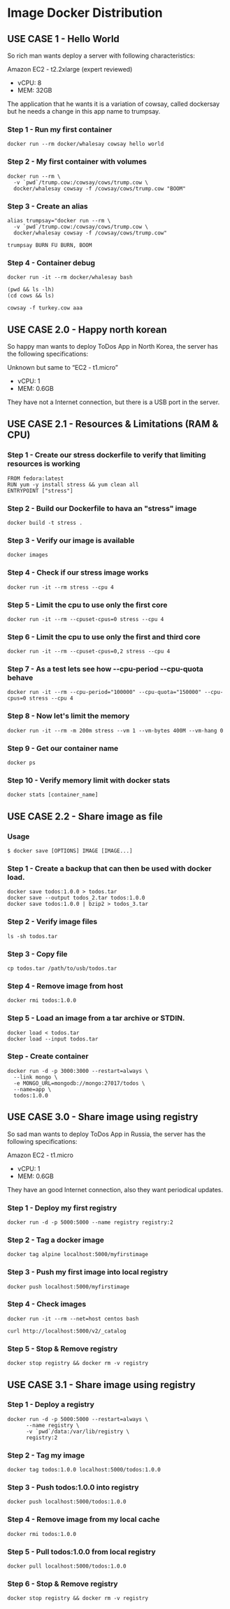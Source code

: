 # Image Docker Distribution


## USE CASE 1 - Hello World
So rich man wants deploy a server with following characteristics:

Amazon EC2 - t2.2xlarge (expert reviewed)
  - vCPU: 8
  - MEM: 32GB

The application that he wants it is a variation of cowsay, called dockersay but he needs a change in this app name to trumpsay.

### Step 1 - Run my first container

```
docker run --rm docker/whalesay cowsay hello world
```

### Step 2 - My first container with volumes

```
docker run --rm \
  -v `pwd`/trump.cow:/cowsay/cows/trump.cow \
  docker/whalesay cowsay -f /cowsay/cows/trump.cow "BOOM"
```

### Step 3 - Create an alias

```
alias trumpsay="docker run --rm \
  -v `pwd`/trump.cow:/cowsay/cows/trump.cow \
  docker/whalesay cowsay -f /cowsay/cows/trump.cow"
```

```
trumpsay BURN FU BURN, BOOM
```

### Step 4 - Container debug

```
docker run -it --rm docker/whalesay bash
```

```
(pwd && ls -lh)
(cd cows && ls)
```

```
cowsay -f turkey.cow aaa
```

## USE CASE 2.0 -  Happy north korean
So happy man wants to deploy ToDos App in North Korea, the server has the following specifications:

Unknown but same to “EC2 - t1.micro”
  - vCPU: 1
  - MEM: 0.6GB

They have not a Internet connection, but there is a USB port in the server.

## USE CASE 2.1 - Resources & Limitations (RAM & CPU)

### Step 1 - Create our stress dockerfile to verify that limiting resources is working
```
FROM fedora:latest
RUN yum -y install stress && yum clean all
ENTRYPOINT ["stress"]
```
### Step 2 - Build our Dockerfile to hava an "stress" image
```
docker build -t stress .
```
### Step 3 - Verify our image is available
```
docker images
```
### Step 4 - Check if our stress image works
```
docker run -it --rm stress --cpu 4
```
### Step 5 - Limit the cpu to use only the first core
```
docker run -it --rm --cpuset-cpus=0 stress --cpu 4
```
### Step 6 - Limit the cpu to use only the first and third core
```
docker run -it --rm --cpuset-cpus=0,2 stress --cpu 4
```

### Step 7 - As a test lets see how --cpu-period --cpu-quota behave
```
docker run -it --rm --cpu-period="100000" --cpu-quota="150000" --cpu-cpus=0 stress --cpu 4
```

### Step 8 - Now let's limit the memory 
```
docker run -it --rm -m 200m stress --vm 1 --vm-bytes 400M --vm-hang 0
```
### Step 9 - Get our container name
```
docker ps
```
### Step 10 - Verify memory limit with docker stats
```
docker stats [container_name]
```
## USE CASE 2.2 - Share image as file

### Usage

```
$ docker save [OPTIONS] IMAGE [IMAGE...]
```

### Step 1 - Create a backup that can then be used with docker load.

```
docker save todos:1.0.0 > todos.tar
docker save --output todos_2.tar todos:1.0.0
docker save todos:1.0.0 | bzip2 > todos_3.tar
```

### Step 2 - Verify image files

```
ls -sh todos.tar
```

### Step 3 - Copy file

```
cp todos.tar /path/to/usb/todos.tar
```

### Step 4 - Remove image from host

```
docker rmi todos:1.0.0
```

### Step 5 - Load an image from a tar archive or STDIN.

```
docker load < todos.tar
docker load --input todos.tar
```

### Step - Create container

```
docker run -d -p 3000:3000 --restart=always \
  --link mongo \
  -e MONGO_URL=mongodb://mongo:27017/todos \
  --name=app \
  todos:1.0.0
```

## USE CASE 3.0 - Share image using registry

So sad man wants to deploy ToDos App in Russia, the server has the following specifications:

Amazon EC2 - t1.micro
  - vCPU: 1
  - MEM: 0.6GB

They have an good Internet connection, also they want periodical updates.


### Step 1 - Deploy my first registry

```
docker run -d -p 5000:5000 --name registry registry:2
```

### Step 2 - Tag a docker image

```
docker tag alpine localhost:5000/myfirstimage
```

### Step 3 - Push my first image into local registry

```
docker push localhost:5000/myfirstimage
```

### Step 4 - Check images

```
docker run -it --rm --net=host centos bash

curl http://localhost:5000/v2/_catalog
```

### Step 5 - Stop & Remove registry

```
docker stop registry && docker rm -v registry
```

## USE CASE 3.1 - Share image using registry

### Step 1 - Deploy a registry

```
docker run -d -p 5000:5000 --restart=always \
      --name registry \
      -v `pwd`/data:/var/lib/registry \
      registry:2
```

### Step 2 - Tag my image

```
docker tag todos:1.0.0 localhost:5000/todos:1.0.0
```

### Step 3 - Push todos:1.0.0 into registry

```
docker push localhost:5000/todos:1.0.0
```

### Step 4 - Remove image from my local cache

```
docker rmi todos:1.0.0
```

### Step 5 - Pull todos:1.0.0 from local registry

```
docker pull localhost:5000/todos:1.0.0
```

### Step 6 - Stop & Remove registry

```
docker stop registry && docker rm -v registry
```

